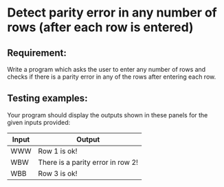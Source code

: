 # Detect parity error in any number of rows (after each row is entered)

## Requirement:

Write a program which asks the user to enter any number of rows and checks if there is a parity error in any of the rows after entering each row.

## Testing examples:

Your program should display the outputs shown in these panels for the given inputs provided:

| Input | Output                            |
| ----- | --------------------------------- |
| WWW   | Row 1 is ok!                      |
| WBW   | There is a parity error in row 2! |
| WBB   | Row 3 is ok!                      |